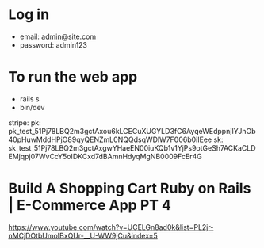 # Log in 
- email: admin@site.com
- password: admin123

# To run the web app
- rails s
- bin/dev

stripe:
    pk: pk_test_51Pj78LBQ2m3gctAxou6kLCECuXUGYLD3fC6AyqeWEdppnjIYJnOb40pHuwMddHPjO89qyQENZmL0NQQdsqWDlW7F006b0iIEee
    sk: sk_test_51Pj78LBQ2m3gctAxgwYHaeEN00iuKQb1v1YjPs9otGeSh7ACKaCLDEMjqpj07WvCcY5oIDKCxd7dBAmnHdyqMgNB0009FcEr4G

# Build A Shopping Cart Ruby on Rails | E-Commerce App PT 4
<https://www.youtube.com/watch?v=UCELGn8ad0k&list=PL2jr-nMCjDOtbUmoIBxQUr-__U-WW9jCu&index=5>